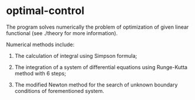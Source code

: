 optimal-control
===============

The program solves numerically the problem of optimization of given linear functional (see ./theory for more information).

Numerical methods include: 
1. The calculation of integral using Simpson formula;

2. The integration of a system of differential equations using Runge-Kutta method with 6 steps;

3. The modified Newton method for the search of unknown boundary conditions of forementioned system.
